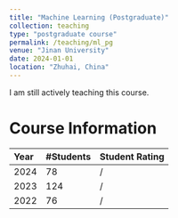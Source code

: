 ```yaml
---
title: "Machine Learning (Postgraduate)"
collection: teaching
type: "postgraduate course"
permalink: /teaching/ml_pg
venue: "Jinan University"
date: 2024-01-01
location: "Zhuhai, China"
---
```


I am still actively teaching this course.

Course Information
======

| Year    | #Students | Student Rating  |
|:--------|:----------|:----------------|
| 2024    | 78        | /               |
| 2023    | 124       | /               |
| 2022    | 76        | /               |
